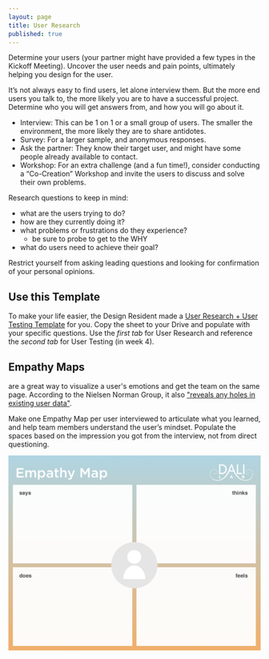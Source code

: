 ```yaml
---
layout: page
title: User Research
published: true
---
```



Determine your users (your partner might have provided a few types in the Kickoff Meeting). Uncover the user needs and pain points, ultimately helping you design for the user.

It’s not always easy to find users, let alone interview them. But the more end users you talk to, the more likely you are to have a successful project. Determine who you will get answers from, and how you will go about it.

* Interview: This can be 1 on 1 or a small group of users. The smaller the environment, the more likely they are to share antidotes.
* Survey: For a larger sample, and anonymous responses.
* Ask the partner: They know their target user, and might have some people already available to contact.
* Workshop: For an extra challenge (and a fun time!), consider conducting a “Co-Creation” Workshop and invite the users to discuss and solve their own problems.

Research questions to keep in mind:
* what are the users trying to do?
* how are they currently doing it?
* what problems or frustrations do they experience?
  * be sure to probe to get to the WHY
* what do users need to achieve their goal?

Restrict yourself from asking leading questions and looking for confirmation of your personal opinions.


## Use this Template
To make your life easier, the Design Resident made a [User Research + User Testing Template](https://docs.google.com/spreadsheets/d/1gKQyrXQKgv_zLd7S20WOh8IB6I9i2WX_XkQ5Kq0MYDk/edit?usp=sharing) for you. Copy the sheet to your Drive and populate with your specific questions. Use the *first tab* for User Research and reference the *second tab* for User Testing (in week 4).


## Empathy Maps
are a great way to visualize a user's emotions and get the team on the same page. According to the Nielsen Norman Group, it also ["reveals any holes in existing user data"](https://www.nngroup.com/articles/empathy-mapping/).

Make one Empathy Map per user interviewed to articulate what you learned, and help team members understand the user’s mindset. Populate the spaces based on the impression you got from the interview, not from direct questioning.

[![](img/empathymap.png)](img/empathymap.pdf)
